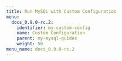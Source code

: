 ```yaml
---
title: Run MySQL with Custom Configuration
menu:
  docs_0.9.0-rc.2:
    identifier: my-custom-config
    name: Custom Configuration
    parent: my-mysql-guides
    weight: 50
menu_name: docs_0.9.0-rc.2
---
```


